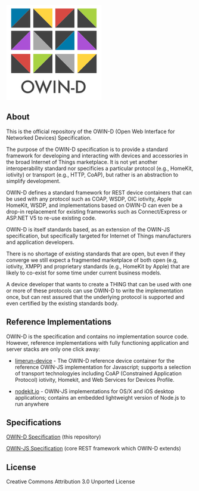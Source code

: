 [![OWIN-D](./owin-d.png)](http://owind.org)
## About

This is the official repository of the OWIN-D (Open Web Interface for Networked Devices) Specification. 

The purpose of the OWIN-D specification is to provide a standard framework for developing and interacting with devices and accessories in the broad Internet of Things marketplace.     It is not yet another interoperability standard nor specificies a particular protocol (e.g., HomeKit, iotivity) or transport (e.g., HTTP, CoAP), but rather is an abstraction to simplify development.

OWIN-D defines a standard framework for REST device containers that can be used with any protocol such as COAP, WSDP, OIC iotivity, Apple HomeKit, WSDP, and implementations based  on OWIN-D can even be a drop-in replacement for existing frameworks such as Connect/Express or ASP.NET V5 to re-use existing code.

OWIN-D is itself standards based, as an extension of the OWIN-JS specification, but specifically targeted for Internet of Things manufacturers and application developers.

There is no shortage of existing standards that are open, but even if they converge we still expect a fragmented marketplace of both open (e.g, iotivity, XMPP) and proprietary standards (e.g., HomeKit by Apple) that are likely to co-exist for some time under current business models.   

A device developer that wants to create a THING that can be used with one or more of these protocols can use OWIN-D to write the implementation once, but can rest assured that the underlying protocol is supported and even certified by the existing standards body.

## Reference Implementations

OWIN-D is the specification and contains no implementation source code.   However, reference implementations with fully functioning application and server stacks are only one click away:

* [limerun-device](http://limerun.com) - The OWIN-D reference device container for the reference OWIN-JS implementation for Javascript;  supports a selection of transport technologyies including CoAP (Constrained Application Protocol) iotivity, Homekit, and Web Services for Devices Profile.

* [nodekit.io](http://nodekit.io) - OWIN-JS implementations for OS/X and iOS desktop applications;  contains an embedded lightweight version of Node.js to run anywhere 


## Specifications
[OWIN-D Specification](./Specification.md)  (this repository)

[OWIN-JS Specification](http://owinjs.org/Specification)  (core REST framework which OWIN-D extends)

## License
Creative Commons Attribution 3.0 Unported License